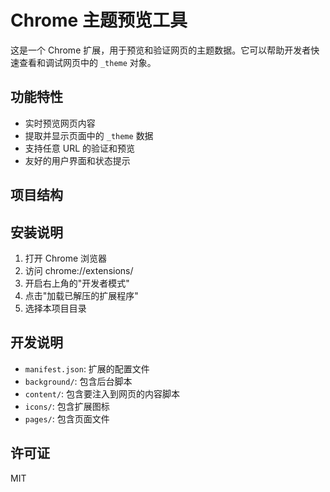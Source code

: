 # Chrome 主题预览工具

这是一个 Chrome 扩展，用于预览和验证网页的主题数据。它可以帮助开发者快速查看和调试网页中的 `_theme` 对象。

## 功能特性

- 实时预览网页内容
- 提取并显示页面中的 `_theme` 数据
- 支持任意 URL 的验证和预览
- 友好的用户界面和状态提示

## 项目结构

## 安装说明

1. 打开 Chrome 浏览器
2. 访问 chrome://extensions/
3. 开启右上角的"开发者模式"
4. 点击"加载已解压的扩展程序"
5. 选择本项目目录

## 开发说明

- `manifest.json`: 扩展的配置文件
- `background/`: 包含后台脚本
- `content/`: 包含要注入到网页的内容脚本
- `icons/`: 包含扩展图标
- `pages/`: 包含页面文件

## 许可证

MIT 